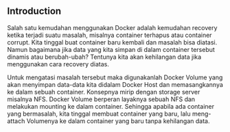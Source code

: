 ## Introduction

Salah satu kemudahan menggunakan Docker adalah kemudahan recovery ketika terjadi suatu masalah, misalnya container terhapus atau container corrupt. Kita tinggal buat container baru kembali dan masalah bisa diatasi. Namun bagaimana jika data yang kita simpan di dalam container tersebut dinamis atau berubah-ubah? Tentunya kita akan kehilangan data jika menggunakan cara recovery diatas.

Untuk mengatasi masalah tersebut maka digunakanlah Docker Volume yang akan menyimpan data-data kita didalam Docker Host dan memasangkannya ke dalam sebuah container. Konsepnya mirip dengan storage server misalnya NFS. Docker Volume berperan layaknya sebuah NFS dan melakukan mounting ke dalam container. Sehingga apabila ada container yang bermasalah, kita tinggal membuat container yang baru, lalu meng-attach Volumenya ke dalam container yang baru tanpa kehilangan data.